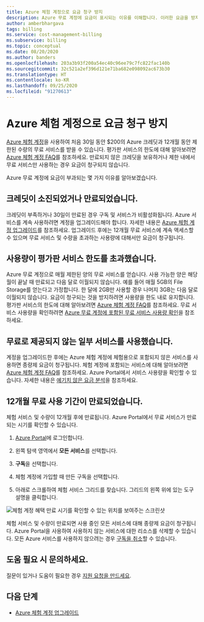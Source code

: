```yaml
---
title: Azure 체험 계정으로 요금 청구 방지
description: Azure 무료 계정에 요금이 표시되는 이유를 이해합니다. 이러한 요금을 방지하는 방법을 알아봅니다.
author: amberbhargava
tags: billing
ms.service: cost-management-billing
ms.subservice: billing
ms.topic: conceptual
ms.date: 08/20/2020
ms.author: banders
ms.openlocfilehash: 203a3b93f200a54ec40c96ee79c7fc822fac140b
ms.sourcegitcommit: 32c521a2ef396d121e71ba682e098092ac673b30
ms.translationtype: HT
ms.contentlocale: ko-KR
ms.lasthandoff: 09/25/2020
ms.locfileid: "91270613"
---
```

# <a name="avoid-charges-with-your-azure-free-account"></a>Azure 체험 계정으로 요금 청구 방지

[Azure 체험 계정](https://azure.microsoft.com/free/)을 사용하여 처음 30일 동안 $200의 Azure 크레딧과 12개월 동안 제한된 수량의 무료 서비스를 받을 수 있습니다. 평가판 서비스의 한도에 대해 알아보려면 [Azure 체험 계정 FAQ](https://azure.microsoft.com/free/free-account-faq/)를 참조하세요. 만료되지 않은 크레딧을 보유하거나 제한 내에서 무료 서비스만 사용하는 경우 요금이 청구되지 않습니다.

Azure 무료 계정에 요금이 부과되는 몇 가지 이유를 알아보겠습니다.

## <a name="your-credit-runs-out-or-is-expired"></a>크레딧이 소진되었거나 만료되었습니다.

크레딧이 부족하거나 30일이 만료된 경우 구독 및 서비스가 비활성화됩니다. Azure 서비스를 계속 사용하려면 계정을 업그레이드해야 합니다. 자세한 내용은 [Azure 체험 계정 업그레이드](upgrade-azure-subscription.md)를 참조하세요. 업그레이드 후에는 12개월 무료 서비스에 계속 액세스할 수 있으며 무료 서비스 및 수량을 초과하는 사용량에 대해서만 요금이 청구됩니다.

## <a name="usage-exceeds-the-limits-of-free-services"></a>사용량이 평가판 서비스 한도를 초과했습니다.

Azure 무료 계정으로 매월 제한된 양의 무료 서비스를 얻습니다. 사용 가능한 양은 해당 월이 끝날 때 만료되고 다음 달로 이월되지 않습니다. 예를 들어 매월 5GB의 File Storage를 얻는다고 가정합니다. 한 달에 2GB만 사용할 경우 나머지 3GB는 다음 달로 이월되지 않습니다. 요금이 청구되는 것을 방지하려면 사용량을 한도 내로 유지합니다. 평가판 서비스의 한도에 대해 알아보려면 [Azure 체험 계정 FAQ](https://azure.microsoft.com/free/free-account-faq/)를 참조하세요. 무료 서비스 사용량을 확인하려면 [Azure 무료 계정에 포함된 무료 서비스 사용량 확인](check-free-service-usage.md)을 참조하세요.

## <a name="you-used-some-services-that-arent-free"></a>무료로 제공되지 않는 일부 서비스를 사용했습니다.

계정을 업그레이드한 후에는 Azure 체험 계정에 체험용으로 포함되지 않은 서비스를 사용하면 종량제 요금이 청구됩니다. 체험 계정에 포함되는 서비스에 대해 알아보려면 [Azure 체험 계정 FAQ](https://azure.microsoft.com/free/free-account-faq/)를 참조하세요. Azure Portal에서 서비스 사용량을 확인할 수 있습니다. 자세한 내용은 [예기치 않은 요금 분석](../understand/analyze-unexpected-charges.md)을 참조하세요.

## <a name="you-reached-the-end-of-your-free-12-months"></a>12개월 무료 사용 기간이 만료되었습니다.

체험 서비스 및 수량이 12개월 후에 만료됩니다. Azure Portal에서 무료 서비스가 만료되는 시기를 확인할 수 있습니다.

1. [Azure Portal](https://portal.azure.com)에 로그인합니다.

2. 왼쪽 탐색 영역에서 **모든 서비스**를 선택합니다.

3.  **구독**을 선택합니다.

4.  체험 계정에 가입할 때 만든 구독을 선택합니다.

5.  아래로 스크롤하여 체험 서비스 그리드를 찾습니다. 그리드의 왼쪽 위에 있는 도구 설명을 클릭합니다.

![체험 계정 혜택 만료 시기를 확인할 수 있는 위치를 보여주는 스크린샷](./media/avoid-charges-free-account/freeaccount-benefits-expiration-date.png)


체험 서비스 및 수량이 만료되면 사용 중인 모든 서비스에 대해 종량제 요금이 청구됩니다. Azure Portal을 사용하여 사용하지 않는 서비스에 대한 리소스를 삭제할 수 있습니다. 모든 Azure 서비스를 사용하지 않으려는 경우 [구독을 취소](cancel-azure-subscription.md)할 수 있습니다.

## <a name="need-help-contact-us"></a>도움 필요 시 문의하세요.

질문이 있거나 도움이 필요한 경우 [지원 요청을 만드세요](https://go.microsoft.com/fwlink/?linkid=2083458).

## <a name="next-steps"></a>다음 단계
- [Azure 체험 계정 업그레이드](upgrade-azure-subscription.md)